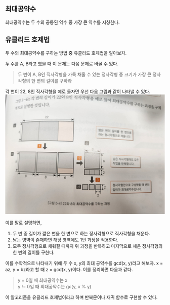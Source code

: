 ## 최대공약수
최대공약수는 두 수의 공통된 약수 중 가장 큰 약수를 지칭한다.

## 유클리드 호제법
두 수의 최대공약수를 구하는 방법 중 유클리드 호제법을 알아보자.

두 수를 A, B라고 했을 때 이 문제는 다음 문제로 바꿀 수 있다.
> 두 변이 A, B인 직사각형을 가득 채울 수 있는 정사각형 중 크기가 가장 큰 정사각형의 한 변의 길이를 구하라

각 변이 22, 8인 직사각형을 예로 들자면 우선 다음 그림과 같이 나타낼 수 있다.
![gcd ex.png](image/gcd-ex.png)

이를 말로 설명하면,
1. 두 변 중 길이가 짧은 변을 한 변으로 하는 정사각형으로 직사각형을 채운다.
2. 남는 영역이 존재하면 해당 영역에도 1번 과정을 적용한다.
3. 모두 정사각형으로 채워질 때까지 위 과정을 반복하고 마지막으로 채운 정사각형의 한 변의 길이를 구한다.

이를 수학적으로 나타내기 위해 두 수 x, y의 최대 공약수를 gcd(x, y)라고 해보자.
x = az, y = bz라고 할 때 z = gcd(x, y)이다. 이를 정리하면 다음과 같다.
> y = 0일 때 최대공약수는 x<br>
> y != 0일 때 최대공약수는 gc(y, x % y)

이 알고리즘을 유클리드 호제법이라고 하며 반복문이나 재귀 함수로 구현할 수 있다.